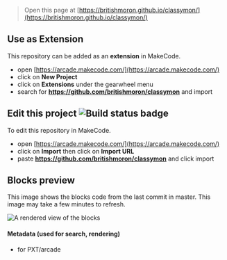  


> Open this page at [https://britishmoron.github.io/classymon/](https://britishmoron.github.io/classymon/)

## Use as Extension

This repository can be added as an **extension** in MakeCode.

* open [https://arcade.makecode.com/](https://arcade.makecode.com/)
* click on **New Project**
* click on **Extensions** under the gearwheel menu
* search for **https://github.com/britishmoron/classymon** and import

## Edit this project ![Build status badge](https://github.com/britishmoron/classymon/workflows/MakeCode/badge.svg)

To edit this repository in MakeCode.

* open [https://arcade.makecode.com/](https://arcade.makecode.com/)
* click on **Import** then click on **Import URL**
* paste **https://github.com/britishmoron/classymon** and click import

## Blocks preview

This image shows the blocks code from the last commit in master.
This image may take a few minutes to refresh.

![A rendered view of the blocks](https://github.com/britishmoron/classymon/raw/master/.github/makecode/blocks.png)

#### Metadata (used for search, rendering)

* for PXT/arcade
<script src="https://makecode.com/gh-pages-embed.js"></script><script>makeCodeRender("{{ site.makecode.home_url }}", "{{ site.github.owner_name }}/{{ site.github.repository_name }}");</script>
